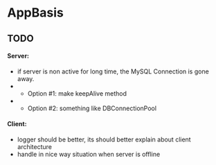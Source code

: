 # AppBasis

## TODO
#### Server:
  -  if server is non active for long time, the MySQL Connection is gone away.
  -  -  Option #1: make keepAlive method
  -  -  Option #2: something like DBConnectionPool
  
#### Client:
  -  logger should be better, its should better explain about client architecture
  -  handle in nice way situation when server is offline
